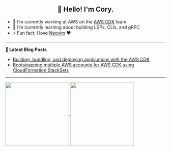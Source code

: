 <h2 align="center">👋 Hello! I'm Cory.</h2>

- 🔭 I’m currently working at AWS on the [AWS CDK](https://github.com/aws/aws-cdk) team
- 🌱 I’m currently learning about building LSPs, CLIs, and gRPC
- ⚡ Fun fact: I love [Neovim](https://github.com/neovim/neovim) ❤️

-------

**📝 Latest Blog Posts**

<!-- BLOG-POST-LIST:START -->
- [Building, bundling, and deploying applications with the AWS CDK](https://aws.amazon.com/blogs/devops/building-apps-with-aws-cdk/)
- [Bootstrapping multiple AWS accounts for AWS CDK using CloudFormation StackSets](https://aws.amazon.com/blogs/mt/bootstrapping-multiple-aws-accounts-for-aws-cdk-using-cloudformation-stacksets/)
<!-- BLOG-POST-LIST:END -->

-------
<!--
**corymhall/corymhall** is a ✨ _special_ ✨ repository because its `README.md` (this file) appears on your GitHub profile.

Here are some ideas to get you started:

🔭 I’m currently working at AWS on the [AWS CDK](https://github.com/aws/aws-cdk) team
- 🌱 I’m currently learning ...
- 👯 I’m looking to collaborate on ...
- 🤔 I’m looking for help with ...
- 💬 Ask me about ...
- 📫 How to reach me: ...
- 😄 Pronouns: ...
- ⚡ Fun fact: ...
-->
<a href="https://github.com/corymhall/corymhall">
  <img height=200 align="center" src="https://github-readme-stats-dun-one-61.vercel.app/api?username=corymhall&show_icons=true&theme=gotham&show=reviews" />
</a>
<a href="https://github.com/corymhall/corymhall">
  <img height=200 align="center" src="https://github-readme-stats-dun-one-61.vercel.app/api/top-langs?username=corymhall&layout=compact&theme=gotham&&size_weight=0.5&count_weight=0.5&hide=javascript" />
</a>
